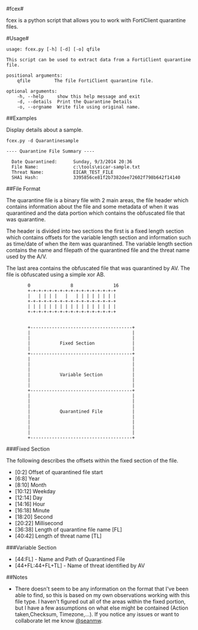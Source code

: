 #fcex#

fcex is a python script that allows you to work with FortiClient quarantine files. 

#Usage#


    usage: fcex.py [-h] [-d] [-o] qfile

    This script can be used to extract data from a FortiClient quarantine file.

    positional arguments:
        qfile         The file FortiClient quarantine file.

    optional arguments:
        -h, --help     show this help message and exit
        -d, --details  Print the Quarantine Details
        -o, --orgname  Write file using original name.

##Examples

Display details about a sample. 

    fcex.py -d Quarantinesample

    ---- Quarantine File Summary ----

      Date Quarantined:      Sunday, 9/3/2014 20:36  
      File Name:             c:\tools\eicar-sample.txt
      Threat Name:           EICAR_TEST_FILE
      SHA1 Hash:             3395856ce81f2b7382dee72602f798b642f14140



##File Format

The quarantine file is a binary file with 2 main areas, the file header
which contains information about the file and some metadata of when it was
quarantined and the data portion which contains the obfuscated file that
was quarantine. 

The header is divided into two sections the first is a fixed length section
which contains offsets for the variable length section and information 
such as time/date of when the item was quarantined. The variable length
section contains the name and filepath of the quarantined file and the 
threat name used by the A/V.

The last area contains the obfuscated file that was quarantined 
by AV. The file is obfuscated using a simple xor AB. 
            
            0               8               16
            +-+-+-+-+-+-+-+-+-+-+-+-+-+-+-+-+  
            |   | | | |   |   | | | | | | | |
            +-+-+-+-+-+-+-+-+-+-+-+-+-+-+-+-+
            | | | | | | | | | | | | | | | | |
            +-+-+-+-+-+-+-+-+-+-+-+-+-+-+-+-+
            
            
            +--------------------------------------+
            |                                      |
            |                                      |
            |           Fixed Section              |
            |                                      |
            +--------------------------------------+
            |                                      |
            |                                      |
            |                                      |
            |           Variable Section           |
            |                                      |
            |                                      |
            +--------------------------------------+
            |                                      |
            |                                      |
            |                                      |
            |           Quarantined File           |
            |                                      |
            |                                      |
            |                                      |
            |                                      |
            +--------------------------------------+

###Fixed Section

The following describes the offsets within the fixed section of the file.

 * [0:2]   Offset of quarantined file start
 * [6:8]   Year
 * [8:10]  Month
 * [10:12] Weekday 
 * [12:14] Day
 * [14:16] Hour
 * [16:18] Minute
 * [18:20] Second
 * [20:22] Millisecond
 * [36:38] Length of quarantine file name [FL]
 * [40:42] Length of threat name [TL]

###Variable Section 
 
 * [44:FL] - Name and Path of Quarantined File
 * [44+FL:44+FL+TL] - Name of threat identified by AV

##Notes

* There doesn't seem to be any information on the format that I've been able
to find, so this is based on my own observations working with this file
type. I haven't figured out all of the areas within the fixed portion, but I 
have a few assumptions on what else might be contained 
(Action taken,Checksum, Timezone,...). If you notice any issues or want to collaborate let me know 
[@seanmw](https://twitter.com/seanmw).

